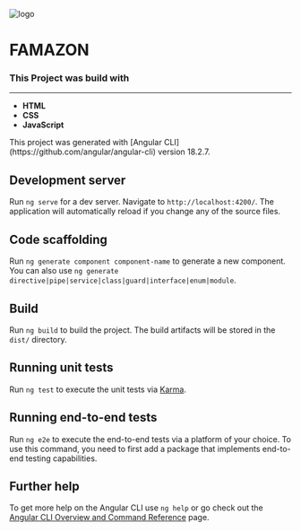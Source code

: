 ![logo](https://github.com/user-attachments/assets/0eebe41e-d76b-441d-a7c1-3e8f413e0c22)

# FAMAZON <br>
<h3>This Project was build with</h3> <hr>
<ul>
  <li><b>HTML</b></li>
  <li><b>CSS</b></li>
  <li><b>JavaScript</b></li>
</ul>
This project was generated with [Angular CLI](https://github.com/angular/angular-cli) version 18.2.7.

## Development server

Run `ng serve` for a dev server. Navigate to `http://localhost:4200/`. The application will automatically reload if you change any of the source files.

## Code scaffolding

Run `ng generate component component-name` to generate a new component. You can also use `ng generate directive|pipe|service|class|guard|interface|enum|module`.

## Build

Run `ng build` to build the project. The build artifacts will be stored in the `dist/` directory.

## Running unit tests

Run `ng test` to execute the unit tests via [Karma](https://karma-runner.github.io).

## Running end-to-end tests

Run `ng e2e` to execute the end-to-end tests via a platform of your choice. To use this command, you need to first add a package that implements end-to-end testing capabilities.

## Further help

To get more help on the Angular CLI use `ng help` or go check out the [Angular CLI Overview and Command Reference](https://angular.dev/tools/cli) page.
